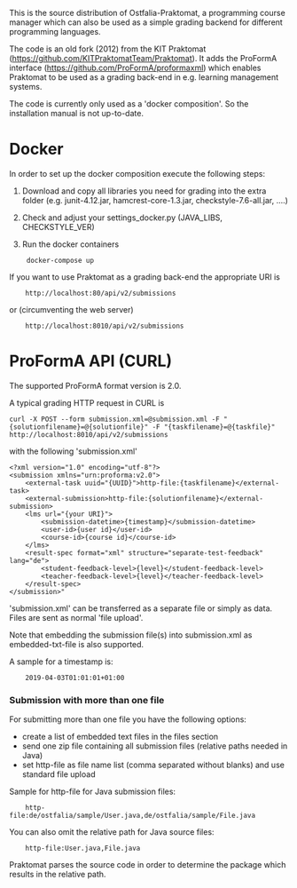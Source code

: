 This is the source distribution of Ostfalia-Praktomat, a programming course manager which can also be used as a simple 
grading backend for different programming languages. 

The code is an old fork (2012) from the KIT Praktomat (https://github.com/KITPraktomatTeam/Praktomat).
It adds the ProFormA interface (https://github.com/ProFormA/proformaxml) which enables Praktomat 
to be used as a grading back-end in e.g. learning management systems. 

The code is currently only used as a 'docker composition'. 
So the installation manual is not up-to-date.

Docker 
============

In order to set up the docker composition execute the following steps:

1. Download and copy all libraries you need for grading into the extra folder 
    (e.g. junit-4.12.jar, hamcrest-core-1.3.jar, checkstyle-7.6-all.jar, ....)
     
2. Check and adjust your settings_docker.py (JAVA_LIBS, CHECKSTYLE_VER)

3. Run the docker containers

        docker-compose up


<!--
TODO: The Web-Interface seems to be buggy.  

Then Praktomat is available on port 80 in your web browser:  

        http://localhost

For login see the credentials in your docker-compose.yml file (SUPERUSER and PASSWORD). 

-->
If you want to use Praktomat as a grading back-end the appropriate URI is

        http://localhost:80/api/v2/submissions

or (circumventing the web server)

        http://localhost:8010/api/v2/submissions 



ProFormA API (CURL)
============

The supported ProFormA format version is 2.0. 

A typical grading HTTP request in CURL is

    curl -X POST --form submission.xml=@submission.xml -F "{solutionfilename}=@{solutionfile}" -F "{taskfilename}=@{taskfile}" http://localhost:8010/api/v2/submissions

with the following 'submission.xml'

  
    <?xml version="1.0" encoding="utf-8"?>
    <submission xmlns="urn:proforma:v2.0">
        <external-task uuid="{UUID}">http-file:{taskfilename}</external-task>
        <external-submission>http-file:{solutionfilename}</external-submission>
        <lms url="{your URI}">
            <submission-datetime>{timestamp}</submission-datetime>
            <user-id>{user id}</user-id>
            <course-id>{course id}</course-id>
        </lms>
        <result-spec format="xml" structure="separate-test-feedback" lang="de">
            <student-feedback-level>{level}</student-feedback-level>
            <teacher-feedback-level>{level}</teacher-feedback-level>
        </result-spec>
    </submission>"

'submission.xml' can be transferred as a separate file or simply as data. 
Files are sent as normal 'file upload'.
 
Note that embedding the submission file(s) into submission.xml as embedded-txt-file is also supported.

A sample for a timestamp is: 

        2019-04-03T01:01:01+01:00 


### Submission with more than one file

For submitting more than one file you have the following options: 

* create a list of embedded text files in the files section
* send one zip file containing all submission files (relative paths needed in Java)
* set http-file as file name list (comma separated without blanks) and use standard file upload 

Sample for http-file for Java submission files:

        http-file:de/ostfalia/sample/User.java,de/ostfalia/sample/File.java

You can also omit the relative path for Java source files: 

        http-file:User.java,File.java
        
Praktomat parses the source code in order to determine the package which results in the relative path.
